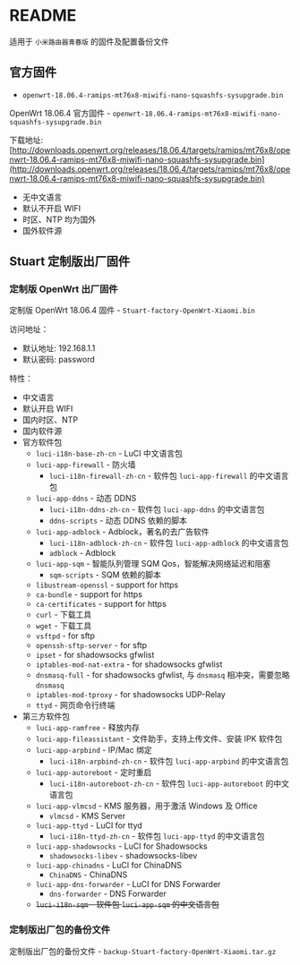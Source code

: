 # README

适用于 `小米路由器青春版` 的固件及配置备份文件

## 官方固件

* `openwrt-18.06.4-ramips-mt76x8-miwifi-nano-squashfs-sysupgrade.bin`

OpenWrt 18.06.4 官方固件 - `openwrt-18.06.4-ramips-mt76x8-miwifi-nano-squashfs-sysupgrade.bin` 

下载地址: [http://downloads.openwrt.org/releases/18.06.4/targets/ramips/mt76x8/openwrt-18.06.4-ramips-mt76x8-miwifi-nano-squashfs-sysupgrade.bin](http://downloads.openwrt.org/releases/18.06.4/targets/ramips/mt76x8/openwrt-18.06.4-ramips-mt76x8-miwifi-nano-squashfs-sysupgrade.bin)

* 无中文语言
* 默认不开启 WIFI
* 时区、NTP 均为国外
* 国外软件源

## Stuart 定制版出厂固件

### 定制版 OpenWrt 出厂固件

定制版 OpenWrt 18.06.4 固件 - `Stuart-factory-OpenWrt-Xiaomi.bin`

访问地址：

* 默认地址: 192.168.1.1
* 默认密码: password

特性：

* 中文语言
* 默认开启 WIFI
* 国内时区、NTP
* 国内软件源
* 官方软件包
    * `luci-i18n-base-zh-cn` - LuCI 中文语言包
    * `luci-app-firewall` - 防火墙
        * `luci-i18n-firewall-zh-cn` - 软件包 `luci-app-firewall` 的中文语言包
    * `luci-app-ddns` - 动态 DDNS
        * `luci-i18n-ddns-zh-cn` - 软件包 `luci-app-ddns` 的中文语言包
        * `ddns-scripts` - 动态 DDNS 依赖的脚本
    * `luci-app-adblock` - Adblock，著名的去广告软件
        * `luci-i18n-adblock-zh-cn` - 软件包 `luci-app-adblock` 的中文语言包
        * `adblock` - Adblock
    * `luci-app-sqm` - 智能队列管理 SQM Qos，智能解决网络延迟和阻塞
        * `sqm-scripts` - SQM 依赖的脚本
    * `libustream-openssl` - support for https
    * `ca-bundle` - support for https
    * `ca-certificates` - support for https
    * `curl` - 下载工具
    * `wget` - 下载工具
    * `vsftpd` - for sftp
    * `openssh-sftp-server` - for sftp
    * `ipset` - for shadowsocks gfwlist
    * `iptables-mod-nat-extra` - for shadowsocks gfwlist
    * `dnsmasq-full` - for shadowsocks gfwlist, 与 `dnsmasq` 相冲突，需要忽略 `dnsmasq`
    * `iptables-mod-tproxy` - for shadowsocks UDP-Relay
    * `ttyd` - 网页命令行终端
* 第三方软件包
    * `luci-app-ramfree` - 释放内存
    * `luci-app-fileassistant` - 文件助手，支持上传文件、安装 IPK 软件包
    * `luci-app-arpbind` - IP/Mac 绑定
        * `luci-i18n-arpbind-zh-cn` - 软件包 `luci-app-arpbind` 的中文语言包
    * `luci-app-autoreboot` - 定时重启
        * `luci-i18n-autoreboot-zh-cn` - 软件包 `luci-app-autoreboot` 的中文语言包
    * `luci-app-vlmcsd` - KMS 服务器，用于激活 Windows 及 Office
        * `vlmcsd` - KMS Server
    * `luci-app-ttyd` - LuCI for ttyd
        * `luci-i18n-ttyd-zh-cn` - 软件包 `luci-app-ttyd` 的中文语言包
    * `luci-app-shadowsocks` - LuCI for Shadowsocks
        * `shadowsocks-libev` - shadowsocks-libev
    * `luci-app-chinadns` - LuCI for ChinaDNS
        * `ChinaDNS` - ChinaDNS
    * `luci-app-dns-forwarder` - LuCI for DNS Forwarder
        * `dns-forwarder` - DNS Forwarder
    * ~~`luci-i18n-sqm` - 软件包 `luci-app-sqm` 的中文语言包~~

### 定制版出厂包的备份文件

定制版出厂包的备份文件 - `backup-Stuart-factory-OpenWrt-Xiaomi.tar.gz`